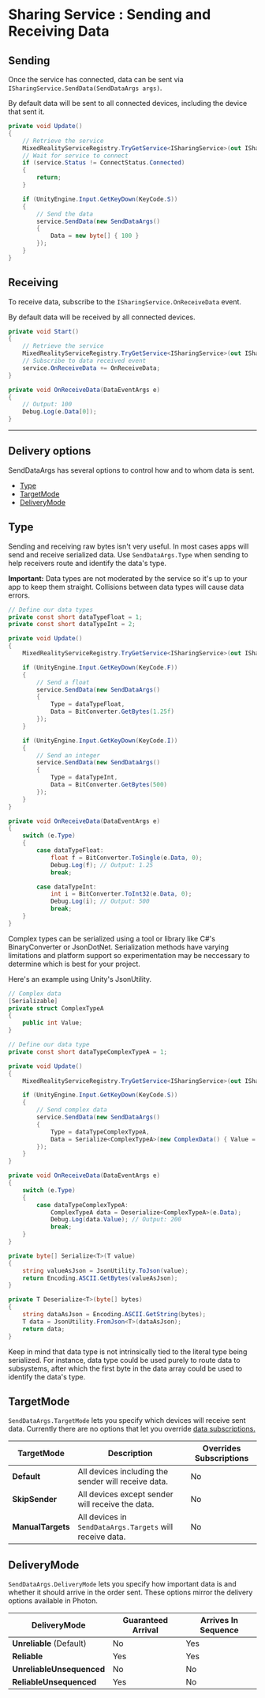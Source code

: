# Sharing Service : Sending and Receiving Data

## Sending

Once the service has connected, data can be sent via `ISharingService.SendData(SendDataArgs args)`.

By default data will be sent to all connected devices, including the device that sent it.

```c#
private void Update()
{
    // Retrieve the service
    MixedRealityServiceRegistry.TryGetService<ISharingService>(out ISharingService service);
    // Wait for service to connect
    if (service.Status != ConnectStatus.Connected)
    {   
        return;
    }

    if (UnityEngine.Input.GetKeyDown(KeyCode.S))
    {
        // Send the data
        service.SendData(new SendDataArgs()
        {
            Data = new byte[] { 100 }
        });
    }
}
```

## Receiving

To receive data, subscribe to the `ISharingService.OnReceiveData` event.

By default data will be received by all connected devices.

```c#
private void Start()
{
    // Retrieve the service
    MixedRealityServiceRegistry.TryGetService<ISharingService>(out ISharingService service);
    // Subscribe to data received event
    service.OnReceiveData += OnReceiveData;
}

private void OnReceiveData(DataEventArgs e)
{
    // Output: 100
    Debug.Log(e.Data[0]);
}
```
___
## Delivery options

SendDataArgs has several options to control how and to whom data is sent.
- [Type](SharingServiceSendingAndReceiving.md#type)
- [TargetMode](SharingServiceSendingAndReceiving.md#targetmode)
- [DeliveryMode](SharingServiceSendingAndReceiving.md#deliverymode)

## Type

Sending and receiving raw bytes isn't very useful. In most cases apps will send and receive serialized data. Use `SendDataArgs.Type` when sending to help receivers route and identify the data's type.

**Important:** Data types are not moderated by the service so it's up to your app to keep them straight. Collisions between data types will cause data errors.
```c#
// Define our data types
private const short dataTypeFloat = 1;
private const short dataTypeInt = 2;

private void Update()
{
    MixedRealityServiceRegistry.TryGetService<ISharingService>(out ISharingService service);

    if (UnityEngine.Input.GetKeyDown(KeyCode.F))
    {
        // Send a float
        service.SendData(new SendDataArgs()
        {
            Type = dataTypeFloat,
            Data = BitConverter.GetBytes(1.25f)
        });
    }

    if (UnityEngine.Input.GetKeyDown(KeyCode.I))
    {
        // Send an integer
        service.SendData(new SendDataArgs()
        {
            Type = dataTypeInt,
            Data = BitConverter.GetBytes(500)
        });
    }
}

private void OnReceiveData(DataEventArgs e)
{
    switch (e.Type)
    {
        case dataTypeFloat:
            float f = BitConverter.ToSingle(e.Data, 0);
            Debug.Log(f); // Output: 1.25
            break;

        case dataTypeInt:
            int i = BitConverter.ToInt32(e.Data, 0);
            Debug.Log(i); // Output: 500
            break;
    }
}
```
Complex types can be serialized using a tool or library like C#'s BinaryConverter or JsonDotNet. Serialization methods have varying limitations and platform support so experimentation may be neccessary to determine which is best for your project.

Here's an example using Unity's JsonUtility.
```c#
// Complex data
[Serializable]
private struct ComplexTypeA
{
    public int Value;
}

// Define our data type
private const short dataTypeComplexTypeA = 1;

private void Update()
{
    MixedRealityServiceRegistry.TryGetService<ISharingService>(out ISharingService service);

    if (UnityEngine.Input.GetKeyDown(KeyCode.S))
    {
        // Send complex data
        service.SendData(new SendDataArgs()
        {
            Type = dataTypeComplexTypeA,
            Data = Serialize<ComplexTypeA>(new ComplexData() { Value = 200 });
        });
    }
}

private void OnReceiveData(DataEventArgs e)
{
    switch (e.Type)
    {
        case dataTypeComplexTypeA:
            ComplexTypeA data = Deserialize<ComplexTypeA>(e.Data);
            Debug.Log(data.Value); // Output: 200
            break;
    }
}

private byte[] Serialize<T>(T value)
{
    string valueAsJson = JsonUtility.ToJson(value);
    return Encoding.ASCII.GetBytes(valueAsJson);
}

private T Deserialize<T>(byte[] bytes)
{
    string dataAsJson = Encoding.ASCII.GetString(bytes);
    T data = JsonUtility.FromJson<T>(dataAsJson);
    return data;
}
```

Keep in mind that data type is not intrinsically tied to the literal type being serialized. For instance, data type could be used purely to route data to subsystems, after which the first byte in the data array could be used to identify the data's type.

## TargetMode

`SendDataArgs.TargetMode` lets you specify which devices will receive sent data. Currently there are no options that let you override [data subscriptions.](SharingServiceDataSubscriptions.md)

TargetMode | Description | Overrides Subscriptions
--- | --- | ---
**Default** | All devices including the sender will receive data. | No
**SkipSender** | All devices except sender will receive the data. | No
**ManualTargets** | All devices in `SendDataArgs.Targets` will receive data. | No

## DeliveryMode

`SendDataArgs.DeliveryMode` lets you specify how important data is and whether it should arrive in the order sent. These options mirror the delivery options available in Photon.

DeliveryMode | Guaranteed Arrival | Arrives In Sequence
--- | --- | ---
**Unreliable** (Default) | No | Yes
**Reliable** | Yes | Yes
**UnreliableUnsequenced** | No | No
**ReliableUnsequenced** | Yes | No